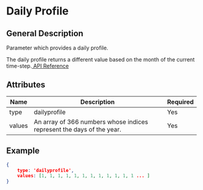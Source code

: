 # Daily Profile

## General Description

Parameter which provides a daily profile.

The daily profile returns a different value based on the month of the current time-step.[ API Reference](https://pywr.github.io/pywr-docs/master/api/generated/pywr.parameters.DailyProfileParameter.html#pywr.parameters.DailyProfileParameter)



## Attributes

| Name   | Description                                                           | Required |
| ------ | --------------------------------------------------------------------- | -------- |
| type   | dailyprofile                                                          | Yes      |
| values | An array of 366 numbers whose indices represent the days of the year. | Yes      |

## Example

```json
{
    type: 'dailyprofile',
    values: [1, 1, 1, 1, 1, 1, 1, 1, 1, 1, 1, 1 ... ]
}
```
